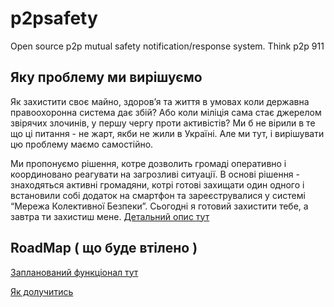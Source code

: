 p2psafety
=========

Open source p2p mutual safety notification/response system.  Think p2p 911

Яку проблему ми вирішуємо
------

Як захистити своє майно, здоров’я та життя в умовах коли державна правоохоронна система дає збій? Або коли міліція сама стає джерелом звірячих злочинів, у першу чергу проти активістів? Ми б не вірили в те що ці питання - не жарт, якби не жили в Україні. Але ми тут, і вирішувати цю проблему маємо самостійно.

Ми пропонуємо рішення, котре дозволить громаді оперативно і координовано реагувати на загрозливі ситуації. В основі рішення - знаходяться активні громадяни, котрі готові захищати один одного і встановили собі додаток на смартфон та зареєструвалися у системі “Мережа Колективної Безпеки”. Сьогодні я готовий захистити тебе, а завтра ти захистиш мене. [Детальний опис тут](http://goo.gl/WH1dy4)

RoadMap ( що буде втілено )
------

[Запланований функціонал тут](http://goo.gl/G2GCa0)


[Як долучитись](https://github.com/42cc/p2psafety/wiki)

